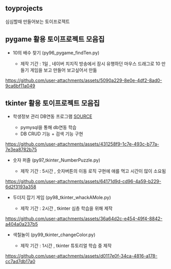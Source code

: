 ## toyprojects
심심할때 만들어보는 토이프로젝트


## pygame 활용 토이프로젝트 모음집

- 10의 배수 찾기 (py96_pygame_findTen.py)

  - 제작 기간 : 1일 , 네이버 치지직 방송에서 잠시 유행하던 마우스 드래그로 10 만들기 게임을 보고 만들어 보고싶어서 만듦


https://github.com/user-attachments/assets/5090a229-8e0e-4df2-8ad0-9ca6bf11a049



## tkinter 활용 토이프로젝트 모음집

- 학생정보 관리 DB연동 프로그램 [SOURCE](https://github.com/Owl-jun/iot-database-2025/blob/main/day09/students_regapp.py)

  - pymysql을 통해 db연동 학습
  - DB CRUD 기능 + 검색 기능 구현
    
https://github.com/user-attachments/assets/431258f9-1c7e-493c-b77a-7e3ea8782b75


- 숫자 퍼즐 (py97_tkinter_NumberPuzzle.py)

  - 제작 기간 : 5시간 , 숫자버튼의 이동 로직 구현에 애를 먹고 시간이 많이 소요됨

https://github.com/user-attachments/assets/64171d9d-cd96-4a59-b229-6d2f3193a358


- 두더지 잡기 게임 (py98_tkinter_whackAMole.py)

  - 제작 기간 : 2시간 , tkinter 심층 학습을 위해 제작
      
https://github.com/user-attachments/assets/36a64d2c-e454-49f4-8842-a404a0a237b5


- 색칠놀이 (py99_tkinter_changeColor.py)
  
  - 제작 기간 : 1시간 , tkinter 튜토리얼 학습 중 제작

https://github.com/user-attachments/assets/d0117e0f-34ca-4816-a178-cc7ad7db17a0

